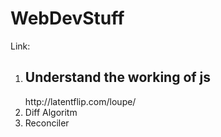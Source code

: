 # WebDevStuff

Link:
<ol>
  <li><h2>Understand the working of js</h2></li>
  http://latentflip.com/loupe/
  <li>Diff Algoritm</li>
  <li>Reconciler</li>
</ol>



